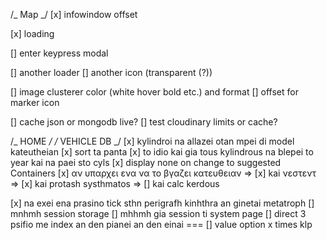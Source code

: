 /_ Map _/
[x] infowindow offset

[x] loading

[] enter keypress modal

[] another loader
[] another icon (transparent (?))

[] image clusterer color (white hover bold etc.) and format
[] offset for marker icon

[] cache json or mongodb live?
[] test cloudinary limits or cache?

/_ HOME _/
/_ VEHICLE DB _/
[x] kylindroi na allazei otan mpei di model kateutheian
[x] sort ta panta
[x] to idio kai gia tous kylindrous na blepei to year kai na paei sto cyls
[x] display none on change to suggested Containers
[x] αν υπαρχει ενα να το βγαζει κατευθειαν =>
[x] kai νεστεντ =>
[x] kai protash systhmatos =>
[] kai calc kerdous

[x] na exei ena prasino tick sthn perigrafh kinhthra an ginetai metatroph
[] mnhmh session storage
[] mhhmh gia session ti system page
[] direct 3 psifio me index an den pianei an den einai ===
[] value option x times klp
